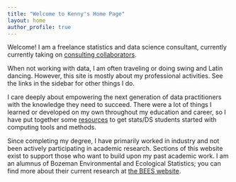 ```yaml
---
title: "Welcome to Kenny's Home Page"
layout: home
author_profile: true
---
```


Welcome! I am a freelance statistics and data science consultant, currently
currently taking on [consulting collaborators](consulting).

When not working with data, I am often traveling or doing swing and Latin
dancing. However, this site is mostly about my professional activities.
See the links in the sidebar for other things I do.

I care deeply about empowering the next generation of data practitioners with
the knowledge they need to succeed. There were a lot of things I learned or
developed on my own throughout my education and career, so I have put together
some [resources](computing) to get stats/DS students started with computing
tools and methods.

Since completing my degree, I have primarily worked in industry and not been
actively participating in academic research. Sections of this website exist to
support those who want to build upon my past academic work. I am an alumnus of
Bozeman Environmental and Ecological Statistics; you can find more about their
current research at [the BEES website](https://bozemanenvrstat.github.io).
